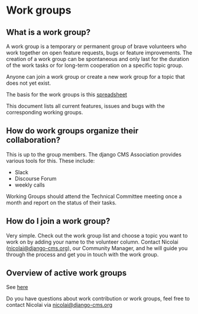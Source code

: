 # Work groups 

## What is a work group?

A work group is a temporary or permanent group of brave volunteers who work together on open feature requests, bugs or feature improvements. The creation of a work group can be spontaneous and only last for the duration of the work tasks or for long-term cooperation on a specific topic group. 

Anyone can join a work group or create a new work group for a topic that does not yet exist. 

The basis for the work groups is this [spreadsheet](https://docs.google.com/spreadsheets/d/1gfI8IKz84u-YvE61eePCD-lAbn1haghOiqkvSdO-1yg/edit#gid=0) 

This document lists all current features, issues and bugs with the corresponding working groups. 



## How do work groups organize their collaboration?

This is up to the group members. The django CMS Association provides various tools for this. These include:

- Slack 
- Discourse Forum 
- weekly calls 

Working Groups should attend the Technical Committee meeting once a month and report on the status of their tasks.



## How do I join a work group?

Very simple. Check out the work group list and choose a topic you want to work on by adding your name to the volunteer column. Contact Nicolai (nicolai@django-cms.org), our Community Manager, and he will guide you through the process and get you in touch with the work group.



## Overview of active work groups 

See [here](https://docs.google.com/spreadsheets/d/1gfI8IKz84u-YvE61eePCD-lAbn1haghOiqkvSdO-1yg/edit#gid=0) 



Do you have questions about work contribution  or work groups, feel free to contact Nicolai via nicolai@django-cms.org
